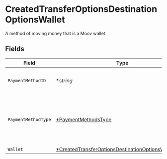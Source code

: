 # CreatedTransferOptionsDestinationOptionsWallet

A method of moving money that is a Moov wallet


## Fields

| Field                                                                                                                                | Type                                                                                                                                 | Required                                                                                                                             | Description                                                                                                                          | Example                                                                                                                              |
| ------------------------------------------------------------------------------------------------------------------------------------ | ------------------------------------------------------------------------------------------------------------------------------------ | ------------------------------------------------------------------------------------------------------------------------------------ | ------------------------------------------------------------------------------------------------------------------------------------ | ------------------------------------------------------------------------------------------------------------------------------------ |
| `PaymentMethodID`                                                                                                                    | **string*                                                                                                                            | :heavy_minus_sign:                                                                                                                   | UUID v4                                                                                                                              | ec7e1848-dc80-4ab0-8827-dd7fc0737b43                                                                                                 |
| `PaymentMethodType`                                                                                                                  | [*PaymentMethodsType](../../models/shared/paymentmethodstype.md)                                                                     | :heavy_minus_sign:                                                                                                                   | The payment method type that represents a payment rail and directionality                                                            |                                                                                                                                      |
| `Wallet`                                                                                                                             | [*CreatedTransferOptionsDestinationOptionsWalletWallet](../../models/shared/createdtransferoptionsdestinationoptionswalletwallet.md) | :heavy_minus_sign:                                                                                                                   | N/A                                                                                                                                  |                                                                                                                                      |